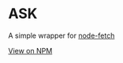 # ASK

A simple wrapper for [node-fetch](https://www.npmjs.com/package/node-fetch)

[View on NPM](https://www.npmjs.com/package/@wowsaruss/ask)
